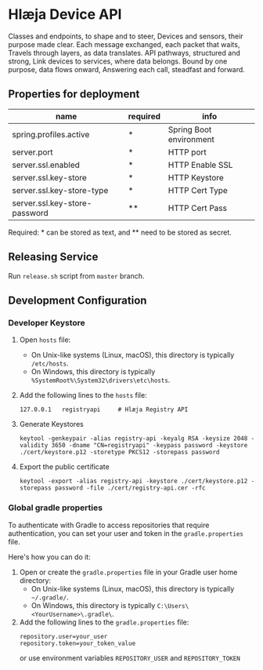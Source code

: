 # Hlæja Device API

Classes and endpoints, to shape and to steer, Devices and sensors, their purpose made clear. Each message exchanged, each packet that waits, Travels through layers, as data translates. API pathways, structured and strong, Link devices to services, where data belongs. Bound by one purpose, data flows onward, Answering each call, steadfast and forward.

## Properties for deployment

| name                          | required | info                    |
|-------------------------------|----------|-------------------------|
| spring.profiles.active        | *        | Spring Boot environment |
| server.port                   | *        | HTTP port               |
| server.ssl.enabled            | *        | HTTP Enable SSL         |
| server.ssl.key-store          | *        | HTTP Keystore           |
| server.ssl.key-store-type     | *        | HTTP Cert Type          |
| server.ssl.key-store-password | **       | HTTP Cert Pass          |

Required: * can be stored as text, and ** need to be stored as secret.

## Releasing Service

Run `release.sh` script from `master` branch.

## Development Configuration

### Developer Keystore

1. Open `hosts` file:
    * On Unix-like systems (Linux, macOS), this directory is typically `/etc/hosts`.
    * On Windows, this directory is typically `%SystemRoot%\System32\drivers\etc\hosts`.

2. Add the following lines to the `hosts` file:
    ```text
    127.0.0.1	registryapi		# Hlæja Registry API
    ```

3. Generate Keystores
    ```shell
    keytool -genkeypair -alias registry-api -keyalg RSA -keysize 2048 -validity 3650 -dname "CN=registryapi" -keypass password -keystore ./cert/keystore.p12 -storetype PKCS12 -storepass password
    ```

4. Export the public certificate
    ```shell
    keytool -export -alias registry-api -keystore ./cert/keystore.p12 -storepass password -file ./cert/registry-api.cer -rfc
    ```

### Global gradle properties

To authenticate with Gradle to access repositories that require authentication, you can set your user and token in the `gradle.properties` file.

Here's how you can do it:

1. Open or create the `gradle.properties` file in your Gradle user home directory:
   - On Unix-like systems (Linux, macOS), this directory is typically `~/.gradle/`.
   - On Windows, this directory is typically `C:\Users\<YourUsername>\.gradle\`.
2. Add the following lines to the `gradle.properties` file:
    ```properties
    repository.user=your_user
    repository.token=your_token_value
    ```
   or use environment variables `REPOSITORY_USER` and `REPOSITORY_TOKEN`
